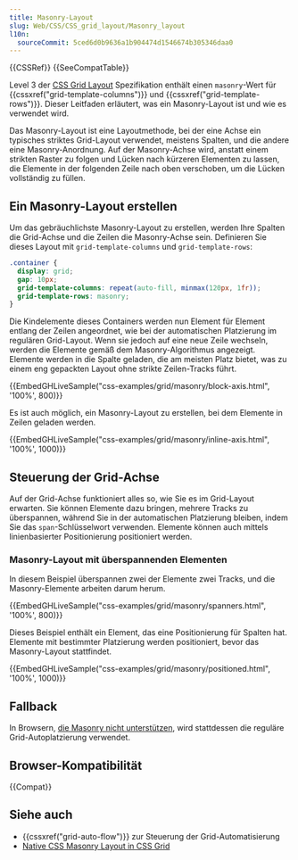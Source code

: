```yaml
---
title: Masonry-Layout
slug: Web/CSS/CSS_grid_layout/Masonry_layout
l10n:
  sourceCommit: 5ced6d0b9636a1b904474d1546674b305346daa0
---
```


{{CSSRef}} {{SeeCompatTable}}

Level 3 der [CSS Grid Layout](/de/docs/Web/CSS/CSS_grid_layout) Spezifikation enthält einen `masonry`-Wert für {{cssxref("grid-template-columns")}} und {{cssxref("grid-template-rows")}}. Dieser Leitfaden erläutert, was ein Masonry-Layout ist und wie es verwendet wird.

Das Masonry-Layout ist eine Layoutmethode, bei der eine Achse ein typisches striktes Grid-Layout verwendet, meistens Spalten, und die andere eine Masonry-Anordnung. Auf der Masonry-Achse wird, anstatt einem strikten Raster zu folgen und Lücken nach kürzeren Elementen zu lassen, die Elemente in der folgenden Zeile nach oben verschoben, um die Lücken vollständig zu füllen.

## Ein Masonry-Layout erstellen

Um das gebräuchlichste Masonry-Layout zu erstellen, werden Ihre Spalten die Grid-Achse und die Zeilen die Masonry-Achse sein. Definieren Sie dieses Layout mit `grid-template-columns` und `grid-template-rows`:

```css
.container {
  display: grid;
  gap: 10px;
  grid-template-columns: repeat(auto-fill, minmax(120px, 1fr));
  grid-template-rows: masonry;
}
```

Die Kindelemente dieses Containers werden nun Element für Element entlang der Zeilen angeordnet, wie bei der automatischen Platzierung im regulären Grid-Layout. Wenn sie jedoch auf eine neue Zeile wechseln, werden die Elemente gemäß dem Masonry-Algorithmus angezeigt. Elemente werden in die Spalte geladen, die am meisten Platz bietet, was zu einem eng gepackten Layout ohne strikte Zeilen-Tracks führt.

{{EmbedGHLiveSample("css-examples/grid/masonry/block-axis.html", '100%', 800)}}

Es ist auch möglich, ein Masonry-Layout zu erstellen, bei dem Elemente in Zeilen geladen werden.

{{EmbedGHLiveSample("css-examples/grid/masonry/inline-axis.html", '100%', 1000)}}

## Steuerung der Grid-Achse

Auf der Grid-Achse funktioniert alles so, wie Sie es im Grid-Layout erwarten. Sie können Elemente dazu bringen, mehrere Tracks zu überspannen, während Sie in der automatischen Platzierung bleiben, indem Sie das `span`-Schlüsselwort verwenden. Elemente können auch mittels linienbasierter Positionierung positioniert werden.

### Masonry-Layout mit überspannenden Elementen

In diesem Beispiel überspannen zwei der Elemente zwei Tracks, und die Masonry-Elemente arbeiten darum herum.

{{EmbedGHLiveSample("css-examples/grid/masonry/spanners.html", '100%', 800)}}

Dieses Beispiel enthält ein Element, das eine Positionierung für Spalten hat. Elemente mit bestimmter Platzierung werden positioniert, bevor das Masonry-Layout stattfindet.

{{EmbedGHLiveSample("css-examples/grid/masonry/positioned.html", '100%', 1000)}}

## Fallback

In Browsern, [die Masonry nicht unterstützen](#browser-kompatibilität), wird stattdessen die reguläre Grid-Autoplatzierung verwendet.

## Browser-Kompatibilität

{{Compat}}

## Siehe auch

- {{cssxref("grid-auto-flow")}} zur Steuerung der Grid-Automatisierung
- [Native CSS Masonry Layout in CSS Grid](https://www.smashingmagazine.com/native-css-masonry-layout-css-grid/)

